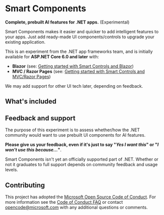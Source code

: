 # Smart Components

**Complete, prebuilt AI features for .NET apps.** (Experimental)

Smart Components makes it easier and quicker to add intelligent features to your apps. Just add ready-made UI components/controls to upgrade your existing application.

This is an experiment from the .NET app frameworks team, and is initially available for **ASP.NET Core 6.0 and later** with:

 * **Blazor** (see: [Getting started with Smart Controls and Blazor](docs/getting-started-blazor.md))
 * **MVC / Razor Pages** (see: [Getting started with Smart Controls and MVC/Razor Pages](docs/getting-started-mvc-razor-pages.md))

We may add support for other UI tech later, depending on feedback.

## What's included



## Feedback and support

The purpose of this experiment is to assess whether/how the .NET community would want to use prebuilt UI components for AI features.

**Please give us your feedback, even if it's just to say "*Yes I want this*" or "*I won't use this because...*"**. 

Smart Components isn't yet an officially supported part of .NET. Whether or not it graduates to full support depends on community feedback and usage levels.

## Contributing

This project has adopted the [Microsoft Open Source Code of Conduct](https://opensource.microsoft.com/codeofconduct/). For more information see the [Code of Conduct FAQ](https://opensource.microsoft.com/codeofconduct/faq/) or contact [opencode@microsoft.com](mailto:opencode@microsoft.com) with any additional questions or comments.
